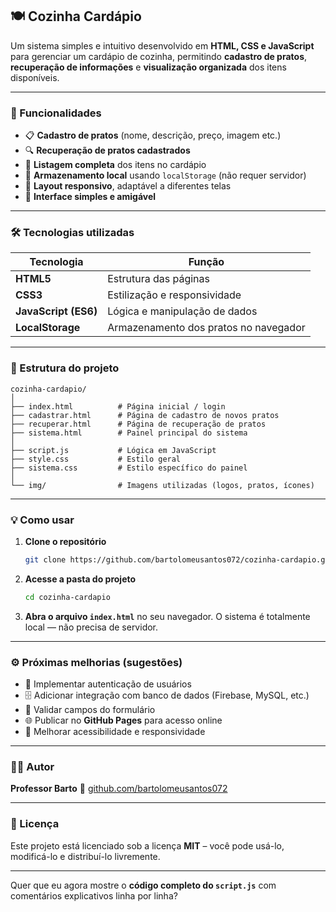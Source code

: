 ## 🍽️ Cozinha Cardápio

Um sistema simples e intuitivo desenvolvido em **HTML, CSS e JavaScript** para gerenciar um cardápio de cozinha, permitindo **cadastro de pratos**, **recuperação de informações** e **visualização organizada** dos itens disponíveis.

---

### 🚀 Funcionalidades

* 📋 **Cadastro de pratos** (nome, descrição, preço, imagem etc.)
* 🔍 **Recuperação de pratos cadastrados**
* 🧾 **Listagem completa** dos itens no cardápio
* 💾 **Armazenamento local** usando `localStorage` (não requer servidor)
* 📱 **Layout responsivo**, adaptável a diferentes telas
* 🎨 **Interface simples e amigável**

---

### 🛠️ Tecnologias utilizadas

| Tecnologia           | Função                                |
| -------------------- | ------------------------------------- |
| **HTML5**            | Estrutura das páginas                 |
| **CSS3**             | Estilização e responsividade          |
| **JavaScript (ES6)** | Lógica e manipulação de dados         |
| **LocalStorage**     | Armazenamento dos pratos no navegador |

---

### 📂 Estrutura do projeto

```
cozinha-cardapio/
│
├── index.html          # Página inicial / login
├── cadastrar.html      # Página de cadastro de novos pratos
├── recuperar.html      # Página de recuperação de pratos
├── sistema.html        # Painel principal do sistema
│
├── script.js           # Lógica em JavaScript
├── style.css           # Estilo geral
├── sistema.css         # Estilo específico do painel
│
└── img/                # Imagens utilizadas (logos, pratos, ícones)
```

---

### 💡 Como usar

1. **Clone o repositório**

   ```bash
   git clone https://github.com/bartolomeusantos072/cozinha-cardapio.git
   ```

2. **Acesse a pasta do projeto**

   ```bash
   cd cozinha-cardapio
   ```

3. **Abra o arquivo `index.html`** no seu navegador.
   O sistema é totalmente local — não precisa de servidor.

---

### ⚙️ Próximas melhorias (sugestões)

* 🔐 Implementar autenticação de usuários
* 🗄️ Adicionar integração com banco de dados (Firebase, MySQL, etc.)
* 🧠 Validar campos do formulário
* 🌐 Publicar no **GitHub Pages** para acesso online
* 🧩 Melhorar acessibilidade e responsividade

---

### 👩‍💻 Autor

**Professor Barto**
📎 [github.com/bartolomeusantos072](https://github.com/bartolomeusantos072)

---

### 📜 Licença

Este projeto está licenciado sob a licença **MIT** – você pode usá-lo, modificá-lo e distribuí-lo livremente.

---

Quer que eu agora mostre o **código completo do `script.js`** com comentários explicativos linha por linha?
